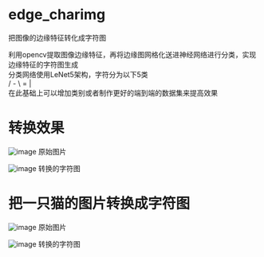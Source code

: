 # edge_charimg
把图像的边缘特征转化成字符图

利用opencv提取图像边缘特征，再将边缘图网格化送进神经网络进行分类，实现边缘特征的字符图生成
<br>
分类网络使用LeNet5架构，字符分为以下5类
<br>
/ - \ = |
<br>
在此基础上可以增加类别或者制作更好的端到端的数据集来提高效果

# 转换效果
![image](https://github.com/7eu7d7/edge_charimg/tree/master/imgs/hinata.PNG)
原始图片

![image](https://github.com/7eu7d7/edge_charimg/tree/master/imgs/hinata_char.png)
转换的字符图

# 把一只猫的图片转换成字符图
![image](https://github.com/7eu7d7/edge_charimg/tree/master/imgs/fbk.jpg)
原始图片

![image](https://github.com/7eu7d7/edge_charimg/tree/master/imgs/fbk_char.PNG)
转换的字符图
